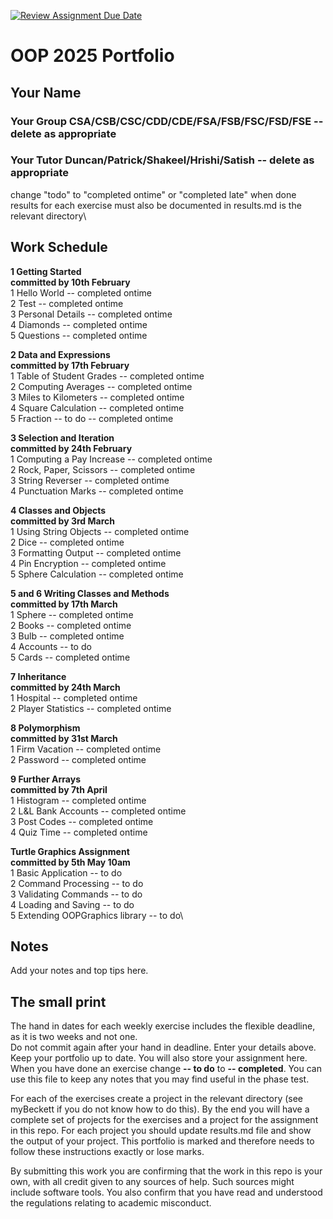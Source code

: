 [![Review Assignment Due Date](https://classroom.github.com/assets/deadline-readme-button-22041afd0340ce965d47ae6ef1cefeee28c7c493a6346c4f15d667ab976d596c.svg)](https://classroom.github.com/a/-m6joVjf)

# OOP 2025 Portfolio
## Your Name
### Your Group CSA/CSB/CSC/CDD/CDE/FSA/FSB/FSC/FSD/FSE  -- delete as appropriate
### Your Tutor Duncan/Patrick/Shakeel/Hrishi/Satish -- delete as appropriate

change "todo" to "completed ontime" or "completed late" when done\
results for each exercise must also be documented in results.md is the relevant directory\

## Work Schedule
**1 Getting Started**\
**committed by 10th February**\
1 Hello World        -- completed ontime\
2 Test               -- completed ontime\
3 Personal Details   -- completed ontime\
4 Diamonds           -- completed ontime\
5 Questions          -- completed ontime

**2 Data and Expressions**\
**committed by 17th February**\
1 Table of Student Grades  -- completed ontime\
2 Computing Averages       -- completed ontime\
3 Miles to Kilometers      -- completed ontime\
4 Square Calculation       -- completed ontime\
5 Fraction -- to do        -- completed ontime

**3 Selection and Iteration**\
**committed by 24th February**\
1 Computing a Pay Increase   -- completed ontime\
2 Rock, Paper, Scissors      -- completed ontime\
3 String Reverser            -- completed ontime\
4 Punctuation Marks          -- completed ontime

**4 Classes and Objects**\
**committed by 3rd March**\
1 Using String Objects     -- completed ontime\
2 Dice                     -- completed ontime\
3 Formatting Output        -- completed ontime\
4 Pin Encryption           -- completed ontime\
5 Sphere Calculation       -- completed ontime

**5 and 6 Writing Classes and Methods**\
**committed by 17th March**\
1 Sphere       -- completed ontime\
2 Books        -- completed ontime\
3 Bulb         -- completed ontime\
4 Accounts     -- to do\
5 Cards        -- completed ontime

**7 Inheritance**\
**committed by 24th March**\
1 Hospital            -- completed ontime\
2 Player Statistics   -- completed ontime

**8 Polymorphism**\
**committed by 31st March**\
1 Firm Vacation           -- completed ontime\
2 Password                -- completed ontime

**9 Further Arrays**\
**committed by 7th April**\
1 Histogram             -- completed ontime\
2 L&L Bank Accounts     -- completed ontime\
3 Post Codes            -- completed ontime\
4 Quiz Time             -- completed ontime

**Turtle Graphics Assignment**\
**committed by 5th May 10am**\
1 Basic Application           -- to do\
2 Command Processing          -- to do\
3 Validating Commands        -- to do\
4 Loading and Saving          -- to do\
5 Extending OOPGraphics library    -- to do\

## Notes
Add your notes and top tips here.

## The small print
The hand in dates for each weekly exercise includes the flexible deadline, as it is two weeks and not one.\
Do not commit again after your hand in deadline.
Enter your details above. Keep your portfolio up to date. You will also store your assignment here.
When you have done an exercise change **-- to do** to **-- completed**.
You can use this file to keep any notes that you may find useful in the phase test.

For each of the exercises create a project in the relevant directory (see myBeckett if you do not know how to do this).
By the end you will have a complete set of projects for the exercises and a project for the assignment in this repo.
For each project you should update results.md file and show the output of your project.
This portfolio is marked and therefore needs to follow these instructions exactly or lose marks.

By submitting this work you are confirming that the work in this repo is your own, with all credit given to any sources of help. Such sources might include software tools.
You also confirm that you have read and understood the regulations relating to academic misconduct.
